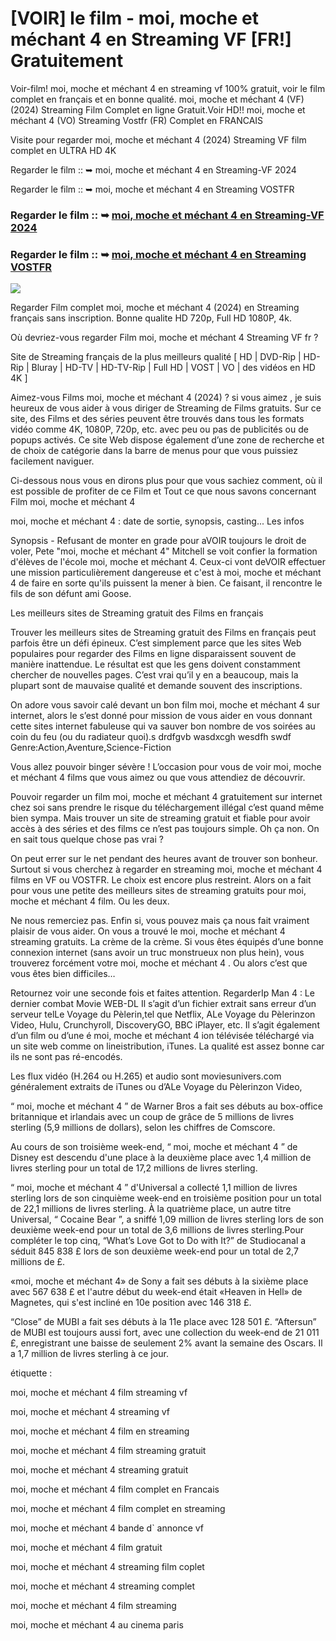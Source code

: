 # [VOIR] le film - moi, moche et méchant 4 en Streaming VF [FR!] Gratuitement

Voir-film! moi, moche et méchant 4 en streaming vf 100% gratuit, voir le film complet en français et en bonne qualité. moi, moche et méchant 4 (VF) (2024) Streaming Film Complet en ligne Gratuit.Voir HD!! moi, moche et méchant 4 (VO) Streaming Vostfr (FR) Complet en FRANCAIS

Visite pour regarder moi, moche et méchant 4 (2024) Streaming VF film complet en ULTRA HD 4K

Regarder le film :: ➥ moi, moche et méchant 4 en Streaming-VF 2024

Regarder le film :: ➥ moi, moche et méchant 4 en Streaming VOSTFR

### Regarder le film :: ➥ [moi, moche et méchant 4 en Streaming-VF 2024](https://dmovie.fun/fr/movie/519182/despicable-me-4end?gthb)

### Regarder le film :: ➥ [moi, moche et méchant 4 en Streaming VOSTFR](https://dmovie.fun/fr/movie/519182/despicable-me-4end?gthb)

<p dir="auto"><a href="https://dmovie.fun/fr/movie/519182/despicable-me-4end?gthb" title="PLAYNOW" rel="nofollow"><img src="https://i.imgur.com/jhNGoEt.gif" style="max-width: 100%;"></a></p>

Regarder Film complet moi, moche et méchant 4 (2024) en Streaming français sans inscription. Bonne qualite HD 720p, Full HD 1080P, 4k.

Où devriez-vous regarder Film moi, moche et méchant 4 Streaming VF fr ?

Site de Streaming français de la plus meilleurs qualité [ HD | DVD-Rip | HD-Rip | Bluray | HD-TV | HD-TV-Rip | Full HD | VOST | VO | des vidéos en HD 4K ]

Aimez-vous Films moi, moche et méchant 4 (2024) ? si vous aimez , je suis heureux de vous aider à vous diriger de Streaming de Films gratuits. Sur ce site, des Films et des séries peuvent être trouvés dans tous les formats vidéo comme 4K, 1080P, 720p, etc. avec peu ou pas de publicités ou de popups activés. Ce site Web dispose également d’une zone de recherche et de choix de catégorie dans la barre de menus pour que vous puissiez facilement naviguer.

Ci-dessous nous vous en dirons plus pour que vous sachiez comment, où il est possible de profiter de ce Film et Tout ce que nous savons concernant Film moi, moche et méchant 4

moi, moche et méchant 4 : date de sortie, synopsis, casting... Les infos

Synopsis - Refusant de monter en grade pour aVOIR toujours le droit de voler, Pete "moi, moche et méchant 4" Mitchell se voit confier la formation d'élèves de l'école moi, moche et méchant 4. Ceux-ci vont deVOIR effectuer une mission particulièrement dangereuse et c'est à moi, moche et méchant 4 de faire en sorte qu'ils puissent la mener à bien. Ce faisant, il rencontre le fils de son défunt ami Goose.

Les meilleurs sites de Streaming gratuit des Films en français

Trouver les meilleurs sites de Streaming gratuit des Films en français peut parfois être un défi épineux. C’est simplement parce que les sites Web populaires pour regarder des Films en ligne disparaissent souvent de manière inattendue. Le résultat est que les gens doivent constamment chercher de nouvelles pages. C’est vrai qu’il y en a beaucoup, mais la plupart sont de mauvaise qualité et demande souvent des inscriptions.

On adore vous savoir calé devant un bon film moi, moche et méchant 4 sur internet, alors le s’est donné pour mission de vous aider en vous donnant cette sites internet fabuleuse qui va sauver bon nombre de vos soirées au coin du feu (ou du radiateur quoi).s drdfgvb wasdxcgh wesdfh swdf Genre:Action,Aventure,Science-Fiction

Vous allez pouvoir binger sévère ! L’occasion pour vous de voir moi, moche et méchant 4 films que vous aimez ou que vous attendiez de découvrir.

Pouvoir regarder un film moi, moche et méchant 4 gratuitement sur internet chez soi sans prendre le risque du téléchargement illégal c’est quand même bien sympa. Mais trouver un site de streaming gratuit et fiable pour avoir accès à des séries et des films ce n’est pas toujours simple. Oh ça non. On en sait tous quelque chose pas vrai ?

On peut errer sur le net pendant des heures avant de trouver son bonheur. Surtout si vous cherchez à regarder en streaming moi, moche et méchant 4 films en VF ou VOSTFR. Le choix est encore plus restreint. Alors on a fait pour vous une petite des meilleurs sites de streaming gratuits pour moi, moche et méchant 4 film. Ou les deux.

Ne nous remerciez pas. Enfin si, vous pouvez mais ça nous fait vraiment plaisir de vous aider. On vous a trouvé le moi, moche et méchant 4 streaming gratuits. La crème de la crème. Si vous êtes équipés d’une bonne connexion internet (sans avoir un truc monstrueux non plus hein), vous trouverez forcément votre moi, moche et méchant 4 . Ou alors c’est que vous êtes bien difficiles…

Retournez voir une seconde fois et faites attention. RegarderIp Man 4 : Le dernier combat Movie WEB-DL Il s’agit d’un fichier extrait sans erreur d’un serveur telLe Voyage du Pèlerin,tel que Netflix, ALe Voyage du Pèlerinzon Video, Hulu, Crunchyroll, DiscoveryGO, BBC iPlayer, etc. Il s’agit également d’un film ou d’une é moi, moche et méchant 4 ion télévisée téléchargé via un site web comme on lineistribution, iTunes. La qualité est assez bonne car ils ne sont pas ré-encodés.

Les flux vidéo (H.264 ou H.265) et audio sont moviesunivers.com généralement extraits de iTunes ou d’ALe Voyage du Pèlerinzon Video,

“ moi, moche et méchant 4 ” de Warner Bros a fait ses débuts au box-office britannique et irlandais avec un coup de grâce de 5 millions de livres sterling (5,9 millions de dollars), selon les chiffres de Comscore.

Au cours de son troisième week-end, “ moi, moche et méchant 4 ” de Disney est descendu d'une place à la deuxième place avec 1,4 million de livres sterling pour un total de 17,2 millions de livres sterling.

“ moi, moche et méchant 4 ” d'Universal a collecté 1,1 million de livres sterling lors de son cinquième week-end en troisième position pour un total de 22,1 millions de livres sterling. À la quatrième place, un autre titre Universal, “ Cocaine Bear ”, a sniffé 1,09 million de livres sterling lors de son deuxième week-end pour un total de 3,6 millions de livres sterling.Pour compléter le top cinq, “What’s Love Got to Do with It?” de Studiocanal a séduit 845 838 £ lors de son deuxième week-end pour un total de 2,7 millions de £.

«moi, moche et méchant 4» de Sony a fait ses débuts à la sixième place avec 567 638 £ et l'autre début du week-end était «Heaven in Hell» de Magnetes, qui s'est incliné en 10e position avec 146 318 £.

“Close” de MUBI a fait ses débuts à la 11e place avec 128 501 £. “Aftersun” de MUBI est toujours aussi fort, avec une collection du week-end de 21 011 £, enregistrant une baisse de seulement 2% avant la semaine des Oscars. Il a 1,7 million de livres sterling à ce jour.

étiquette :

moi, moche et méchant 4 film streaming vf

moi, moche et méchant 4 streaming vf

moi, moche et méchant 4 film en streaming

moi, moche et méchant 4 film streaming gratuit

moi, moche et méchant 4 streaming gratuit

moi, moche et méchant 4 film complet en Francais

moi, moche et méchant 4 film complet en streaming

moi, moche et méchant 4 bande d` annonce vf

moi, moche et méchant 4 film gratuit

moi, moche et méchant 4 streaming film coplet

moi, moche et méchant 4 streaming complet

moi, moche et méchant 4 film streaming

moi, moche et méchant 4 au cinema paris
